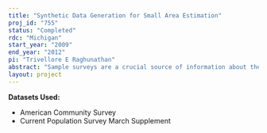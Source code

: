 ```yaml
---
title: "Synthetic Data Generation for Small Area Estimation"
proj_id: "755"
status: "Completed"
rdc: "Michigan"
start_year: "2009"
end_year: "2012"
pi: "Trivellore E Raghunathan"
abstract: "Sample surveys are a crucial source of information about the state of public health and people’s quality of life. Moreover, they provide an efficient way to identify and monitor illness and disability trends and track progress toward achieving the Center for Disease Control’s (CDC) Health Protection Goals. Increasingly, this information is being demanded in the form of small area statistics to monitor health trends and support policy decisions in small geographic areas, including those that are typically underrepresented in large-scale data collection projects. However, the CDC is often prevented from releasing small area identifiers in public-use datasets because the data do not satisfy certain disclosure restrictions. This research tests and evaluates a new method for generating public-use micro-level datasets that contain enough geographical detail to permit small area estimation without compromising the confidentiality of survey respondents. The method uses the observed survey data to fit a statistical imputation model that generates synthetic data records, which comprise the public-use data records. The synthetic data are generated to emulate the observed data and preserve important statistical properties of the observed data. Moreover, the synthetic data can account for the hierarchical clustering structure associated with multiple levels of geography; thus, permitting data users to perform various geographical analyses with a single dataset. Confidentiality protection is greatly enhanced because no actual data values are released to the public. The proposed methodology is tested and evaluated using confidential data from the National Health Interview Survey. Synthetic versions of this data source will be generated for key variables relevant to national health objectives. Various parametric and non-parametric imputation models capable of handling different variable types will be investigated."
layout: project
---
```


**Datasets Used:**

  - American Community Survey 
  - Current Population Survey March Supplement 

